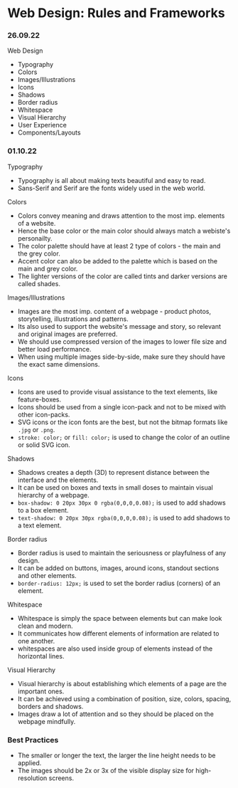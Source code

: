 # Web Design: Rules and Frameworks

### 26.09.22

Web Design

- Typography
- Colors
- Images/Illustrations
- Icons
- Shadows
- Border radius
- Whitespace
- Visual Hierarchy
- User Experience
- Components/Layouts

### 01.10.22

Typography

- Typography is all about making texts beautiful and easy to read.
- Sans-Serif and Serif are the fonts widely used in the web world.

Colors

- Colors convey meaning and draws attention to the most imp. elements of a website.
- Hence the base color or the main color should always match a webiste's personailty.
- The color palette should have at least 2 type of colors - the main and the grey color.
- Accent color can also be added to the palette which is based on the main and grey color.
- The lighter versions of the color are called tints and darker versions are called shades.

Images/Illustrations

- Images are the most imp. content of a webpage - product photos, storytelling, illustrations and patterns.
- Its also used to support the website's message and story, so relevant and original images are preferred.
- We should use compressed version of the images to lower file size and better load performance.
- When using multiple images side-by-side, make sure they should have the exact same dimensions.

Icons

- Icons are used to provide visual assistance to the text elements, like feature-boxes.
- Icons should be used from a single icon-pack and not to be mixed with other icon-packs.
- SVG icons or the icon fonts are the best, but not the bitmap formats like `.jpg` or `.png`.
- `stroke: color;` or `fill: color;` is used to change the color of an outline or solid SVG icon.

Shadows

- Shadows creates a depth (3D) to represent distance between the interface and the elements.
- It can be used on boxes and texts in small doses to maintain visual hierarchy of a webpage.
- `box-shadow: 0 20px 30px 0 rgba(0,0,0,0.08);` is used to add shadows to a box element.
- `text-shadow: 0 20px 30px rgba(0,0,0,0.08);` is used to add shadows to a text element.

Border radius

- Border radius is used to maintain the seriousness or playfulness of any design.
- It can be added on buttons, images, around icons, standout sections and other elements.
- `border-radius: 12px;` is used to set the border radius (corners) of an element.

Whitespace

- Whitespace is simply the space between elements but can make look clean and modern.
- It communicates how different elements of information are related to one another.
- whitespaces are also used inside group of elements instead of the horizontal lines.

Visual Hierarchy

- Visual hierarchy is about establishing which elements of a page are the important ones.
- It can be achieved using a combination of position, size, colors, spacing, borders and shadows.
- Images draw a lot of attention and so they should be placed on the webpage mindfully.

### Best Practices

- The smaller or longer the text, the larger the line height needs to be applied.
- The images should be 2x or 3x of the visible display size for high-resolution screens.
